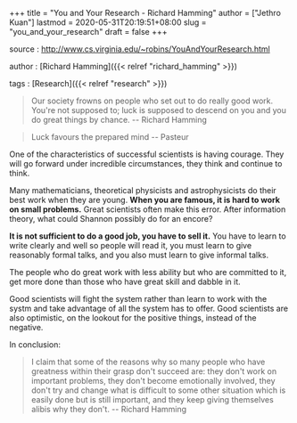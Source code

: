 +++
title = "You and Your Research - Richard Hamming"
author = ["Jethro Kuan"]
lastmod = 2020-05-31T20:19:51+08:00
slug = "you_and_your_research"
draft = false
+++

source
: <http://www.cs.virginia.edu/~robins/YouAndYourResearch.html>

author
: [Richard Hamming]({{< relref "richard_hamming" >}})

tags
: [Research]({{< relref "research" >}})

> Our society frowns on people who set out to do really good work.
> You're not supposed to; luck is supposed to descend on you and you do
> great things by chance. -- Richard Hamming

<!--quoteend-->

> Luck favours the prepared mind -- Pasteur

One of the characteristics of successful scientists is having courage. They will go forward under incredible circumstances, they think and continue to think.

Many mathematicians, theoretical physicists and astrophysicists do their best work when they are young. **When you are famous, it is hard to work on small problems.** Great scientists often make this error.
After information theory, what could Shannon possibly do for an encore?

**It is not sufficient to do a good job, you have to sell it.** You have to learn to write clearly and well so people will read it, you must learn to give reasonably formal talks, and you also must learn to give informal talks.

The people who do great work with less ability but who are committed to it, get more done than those who have great skill and dabble in it.

Good scientists will fight the system rather than learn to work with the systm and take advantage of all the system has to offer. Good scientists are also optimistic, on the lookout for the positive things, instead of the negative.

In conclusion:

> I claim that some of the reasons why so many people who have greatness within their grasp don't succeed are: they don't work on important problems, they don't become emotionally involved, they don't try and change what is difficult to some other situation which is easily done but is still important, and they keep giving themselves alibis why they don't. -- Richard Hamming
